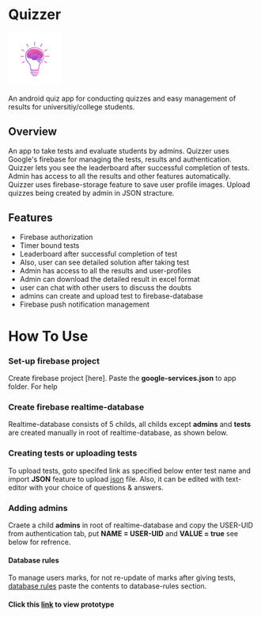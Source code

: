 # Quizzer

![Project Image](app/src/main/res/ic_launcher_foreground.png)

An android quiz app for conducting quizzes and easy management of results for universitiy/college students.

## Overview

An app to take tests and evaluate students by admins. 
Quizzer uses Google's firebase for managing the tests, results and authentication. 
Quizzer lets you see the leaderboard after successful completion of tests. 
Admin has access to all the results and other features automatically. 
Quizzer uses firebase-storage feature to save user profile images. 
Upload quizzes being created by admin in JSON stracture.

## Features

- Firebase authorization
- Timer bound tests
- Leaderboard after successful completion of test
- Also, user can see detailed solution after taking test
- Admin has access to all the results and user-profiles 
- Admin can download the detailed result in excel format
- user can chat with other users to discuss the doubts
- admins can create and upload test to firebase-database
- Firebase push notification management


# How To Use

### Set-up firebase project
 Create firebase project [here].
 Paste the **google-services.json** to app folder. For help
 
 
 ### Create firebase realtime-database
Realtime-database consists of 5 childs, all childs except **admins** and **tests** are created manually in root of realtime-database, 
as shown below.

### Creating tests or uploading tests
To upload tests, goto specifed link as specified below enter test name and import **JSON** feature to upload [json](TestQuestionTemplate.json) file. Also, it can be edited with text-editor with your choice of questions & answers.


### Adding admins
Craete a child **admins** in root of realtime-database and copy the USER-UID from authentication tab, put **NAME = USER-UID** and **VALUE = true** see below for refrence.


#### Database rules
To manage users marks, for not re-update of marks after giving tests, [database rules](Rules.txt) paste the contents to database-rules section.


#### Click this [link](https://drive.google.com/file/d/1ALvOO9Zzr-dw0JftxILlrzH3yj9cBDJP/view?usp=sharing) to view prototype
